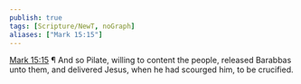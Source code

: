 ```yaml
---
publish: true
tags: [Scripture/NewT, noGraph]
aliases: ["Mark 15:15"]
---
```

[Mark 15:15](https://churchofjesuschrist.org/study/scriptures/nt/mark/15?lang=eng&id=p15#p15) ¶ And so Pilate, willing to content the people, released Barabbas unto them, and delivered Jesus, when he had scourged him, to be crucified.
